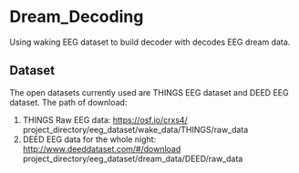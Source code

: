 # Dream_Decoding
Using waking EEG dataset to build decoder with decodes EEG dream data. 

## Dataset
The open datasets currently used are THINGS EEG dataset and DEED EEG dataset. 
The path of download:

1. THINGS Raw EEG data: https://osf.io/crxs4/
   project_directory/eeg_dataset/wake_data/THINGS/raw_data
2. DEED EEG data for the whole night: http://www.deeddataset.com/#/download
   project_directory/eeg_dataset/dream_data/DEED/raw_data
